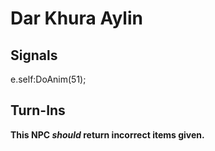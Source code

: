 # Dar Khura Aylin
## Signals

e.self:DoAnim(51); 
## Turn-Ins



**This NPC *should* return incorrect items given.**





